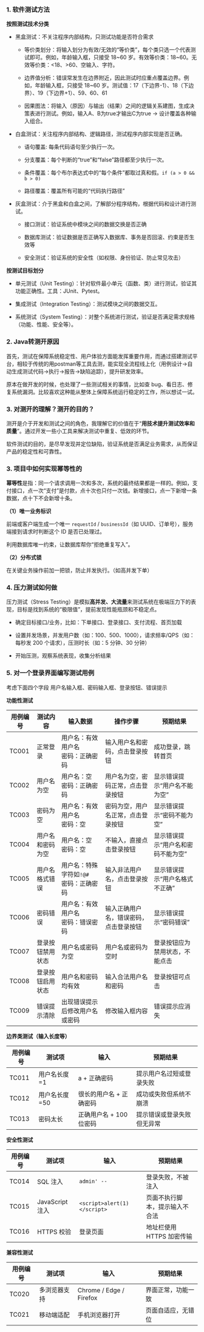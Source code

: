 ### 1. 软件测试方法

**按照测试技术分类**

- 黑盒测试：不关注程序内部结构，只测试功能是否符合需求
  
  - 等价类划分：将输入划分为有效/无效的“等价类”，每个类只选一个代表测试即可。例如，年龄输入框，只接受 18~60 岁。有效等价类：18~60。无效等价类：<18、>60、空输入、字符。
  
  - 边界值分析：错误常发生在边界附近，因此测试时应重点覆盖边界。例如，年龄输入框，只接受 18~60 岁。测试值：17（下边界-1）、18（下边界）、19（下边界+1）、59、60、61
  
  - 因果图法：将输入（原因）与输出（结果）之间的逻辑关系建图，生成决策表进行测试。例如，输入A、B为true才输出C为true → 设计覆盖各种输入组合。

- 白盒测试：关注程序内部结构、逻辑路径，测试程序内部实现是否正确。
  
  - 语句覆盖: 每条代码语句至少执行一次。
  
  - 分支覆盖：每个判断的“true”和“false”路径都至少执行一次。
  
  - 条件覆盖：每个布尔表达式中的“每个条件”都取过真和假。`if (a > 0 && b > 0)`
  
  - 路径覆盖：覆盖所有可能的“代码执行路径”

- 灰盒测试：介于黑盒和白盒之间，了解部分程序结构，根据代码和设计进行测试。
  
  - 接口测试：验证系统中模块之间的数据交换是否正确
  
  - 数据库测试：验证数据是否正确写入数据库、事务是否回滚、约束是否生效等
  
  - 安全测试：验证系统的安全性（如权限、身份验证、防止常见攻击）

**按测试目标划分**

- 单元测试（Unit Testing）：针对软件最小单元（函数、类）进行测试，验证其功能正确性。工具：JUnit、Pytest。

- 集成测试（Integration Testing）：测试模块之间的数据交互。

- 系统测试（System Testing）：对整个系统进行测试，验证是否满足需求规格（功能、性能、安全等）。

### 2. Java转测开原因

首先，测试在保障系统稳定性、用户体验方面能发挥重要作用，而通过搭建测试平台，相较于传统的用postman等工具去测，能实现全流程线上化（用例设计→自动生成测试代码→执行→报告→缺陷追踪），提升研发效率。

原本在做开发的时候，也处理了一些测试相关的事情，比如查 bug、看日志、修复系统漏洞。比较喜欢这种能从整体上保障系统运行稳定的工作，所以想试一试。

### 3. 对测开的理解？测开的目的？

测开是介于开发和测试之间的角色，我理解它的价值在于“**用技术提升测试效率和质量**”。通过开发一些小工具来解决测试中重复、低效的环节。

软件测试的目的，是尽早发现并定位缺陷，验证系统是否满足业务需求，从而保证产品的稳定性和可靠性。

### 3. 项目中如何实现幂等性的

**幂等性**是指：同一个请求调用一次和多次，系统的最终结果都是一样的。例如，支付接口，点一次“支付”是付款，点十次也只付一次钱。新增接口，点一下新增一条数据，点十下不会新增十条。

**（1）唯一业务标识**

前端或客户端生成一个唯一 `requestId` / `businessId`（如 UUID、订单号），服务端接到请求时判断这个 ID 是否已处理过。

利用数据库唯一约束，让数据库帮你“拒绝重复写入”。

**（2）分布式锁**

在关键业务操作前加一把锁，防止并发执行。（如高并发下单）

### 4. 压力测试如何做

压力测试（Stress Testing）是模拟**高并发、大流量**来测试系统在极端压力下的表现，目标是找到系统的“极限值”，提前发现性能瓶颈和不稳定点。

- 确定目标接口/业务，比如：下单接口、登录接口、支付流程、首页加载

- 设置并发场景，并发用户数（如：100、500、1000），请求频率/QPS（如：每秒发 200 个请求），压测时长（如：5 分钟、30 分钟）

- 开始压测，观察系统表现，收集分析结果

### 5. 对一个登录界面编写测试用例

考虑下面四个字段
用户名输入框、密码输入框、登录按钮、错误提示

**功能性测试**

| 用例编号  | 测试内容     | 输入数据                      | 操作步骤                | 预期结果               |
| ----- | -------- | ------------------------- | ------------------- | ------------------ |
| TC001 | 正常登录     | 用户名：有效用户名<br>密码：正确密码      | 输入用户名和密码，点击登录按钮     | 成功登录，跳转首页          |
| TC002 | 用户名为空    | 用户名：空<br>密码：正确密码          | 用户名为空，密码正常，点击登录按钮   | 显示错误提示“用户名不能为空”    |
| TC003 | 密码为空     | 用户名：有效用户名<br>密码：空         | 密码为空，用户名正常，点击登录按钮   | 显示错误提示“密码不能为空”     |
| TC004 | 用户名和密码为空 | 用户名：空<br>密码：空             | 不输入，直接点击登录按钮        | 显示错误提示“用户名和密码不能为空” |
| TC005 | 用户名格式错误  | 用户名：特殊字符如`!@#`<br>密码：正确密码 | 输入非法用户名，点击登录按钮      | 显示错误提示“用户名格式不正确”   |
| TC006 | 密码错误     | 用户名：有效用户名<br>密码：错误密码      | 输入正确用户名，错误密码，点击登录按钮 | 显示错误提示“密码错误”       |
| TC007 | 登录按钮禁用状态 | 用户名或密码为空                  | 用户名或密码为空时           | 登录按钮应为禁用状态，不能点击    |
| TC008 | 登录按钮启用状态 | 用户名和密码均有效                 | 输入合法用户名和密码          | 登录按钮可点击            |
| TC009 | 错误提示清除   | 出现错误提示后修改用户名或密码           | 修改输入框内容             | 错误提示应消失            |

**边界类测试（输入长度等）**

| 用例编号  | 测试项      | 输入             | 预期结果          |
| ----- | -------- | -------------- | ------------- |
| TC011 | 用户名长度=1  | a + 正确密码       | 提示用户名过短或登录失败  |
| TC012 | 用户名长度=50 | 很长的用户名 + 正确密码  | 成功或失败但系统不崩溃   |
| TC013 | 密码太长     | 正确用户名 + 100位密码 | 提示错误或登录失败但无异常 |

**安全性测试**

| 用例编号  | 测试项           | 输入                          | 预期结果             |
| ----- | ------------- | --------------------------- | ---------------- |
| TC014 | SQL 注入        | `admin' --`                 | 登录失败，不被注入        |
| TC015 | JavaScript 注入 | `<script>alert(1)</script>` | 页面不执行脚本，提示输入不合法  |
| TC016 | HTTPS 校验      | 登录页面                        | 地址栏使用 HTTPS 加密传输 |

**兼容性测试**

| 用例编号  | 测试项    | 输入                      | 预期结果      |
| ----- | ------ | ----------------------- | --------- |
| TC020 | 多浏览器支持 | Chrome / Edge / Firefox | 界面正常，功能一致 |
| TC021 | 移动端适配  | 手机浏览器打开                 | 页面自适应，无错位 |
